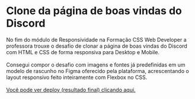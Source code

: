 # Clone da página de boas vindas do Discord
No fim do módulo de Responsividade na Formação CSS Web Developer a professora trouxe o desafio de 
clonar a página de boas vindas do Discord com HTML e CSS de forma responsiva para Desktop e Mobile.
<br /><br />
Consegui compor o desafio com imagens e fontes já predefinidas em um modelo de rascunho no Figma oferecido
pela plataforma, acrescentando o layout responsivo feito inteiramente com Flexbox no CSS.
<br /><br />
[Você pode ver deploy (resultado final) clicando aqui.](https://1manuelc.github.io/dio-css-proj04-discord/)

